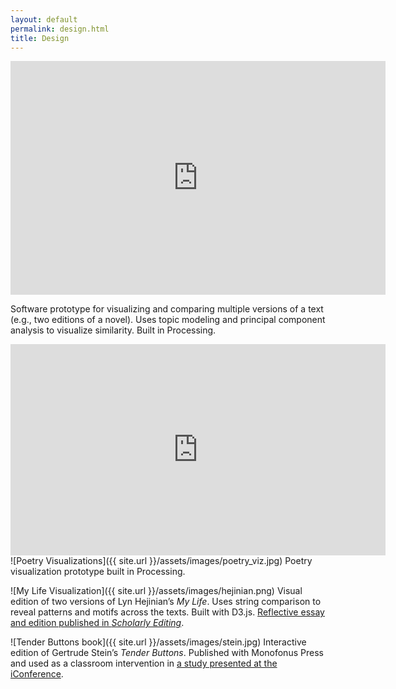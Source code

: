 ```yaml
---
layout: default
permalink: design.html
title: Design
---
```


<iframe src="https://player.vimeo.com/video/66526768?loop=1&title=0&byline=0&portrait=0" width="600" height="374" frameborder="0" webkitallowfullscreen mozallowfullscreen allowfullscreen></iframe>

Software prototype for visualizing and comparing multiple versions of a text (e.g., two editions of a novel). Uses topic modeling and principal component analysis to visualize similarity. Built in Processing.

<iframe src="https://player.vimeo.com/video/59351349?loop=1&title=0&byline=0&portrait=0" width="600" height="338" frameborder="0" webkitallowfullscreen mozallowfullscreen allowfullscreen></iframe>
![Poetry Visualizations]({{ site.url }}/assets/images/poetry_viz.jpg)
Poetry visualization prototype built in Processing.


![My Life Visualization]({{ site.url }}/assets/images/hejinian.png)
Visual edition of two versions of Lyn Hejinian’s _My Life_. Uses string comparison to reveal patterns and motifs across the texts. Built with D3.js. [Reflective essay and edition published in _Scholarly Editing_](http://scholarlyediting.org/2015/editions/intro.hejinian.html).

![Tender Buttons book]({{ site.url }}/assets/images/stein.jpg)
Interactive edition of Gertrude Stein’s _Tender Buttons_. Published with Monofonus Press and used as a classroom intervention in [a study presented at the iConference](https://www.ideals.illinois.edu/bitstream/handle/2142/73657/188_ready.pdf?sequence=2&isAllowed=y).
